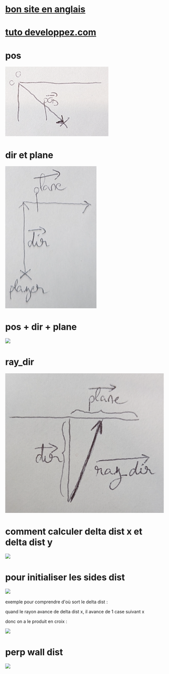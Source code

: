 # <a href="https://lodev.org/cgtutor/raycasting.html" >bon site en anglais</a>

# <a href="https://guy-grave.developpez.com/tutoriels/jeux/doom-wolfenstein-raycasting/" >tuto developpez.com</a>

# pos

<img src="schémas/pos.png">

# dir et plane

<img src="schémas/dir_plane.png">

# pos + dir + plane

<img src="schémas/pos_dir_plane.png">

# ray_dir

<img src="schémas/ray_dir.png">

# comment calculer delta dist x et delta dist y

<img src="schémas/calculer_delta_dist.png"/>

# pour initialiser les sides dist

<img src="schémas/pour_side_dist.png"/>

exemple pour comprendre d'où sort le delta dist :

quand le rayon avance de delta dist x, il avance de 1 case suivant x

donc on a le produit en croix :

<img src="schémas/produit_croix.png"/>

# perp wall dist

<img src="schémas/perp_wall_dist.png" />